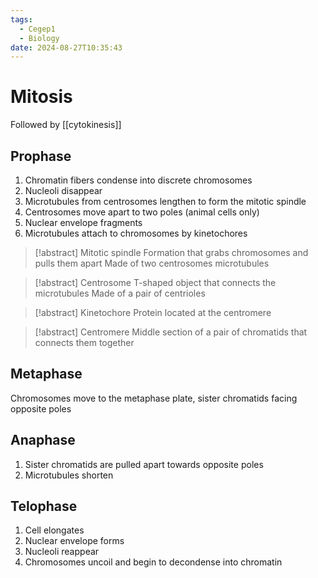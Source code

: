 ```yaml
---
tags:
  - Cegep1
  - Biology
date: 2024-08-27T10:35:43
---
```


# Mitosis

Followed by [[cytokinesis]]

## Prophase

1. Chromatin fibers condense into discrete chromosomes
2. Nucleoli disappear
3. Microtubules from centrosomes lengthen to form the mitotic spindle
4. Centrosomes move apart to two poles (animal cells only)
5. Nuclear envelope fragments
6. Microtubules attach to chromosomes by kinetochores

> [!abstract] Mitotic spindle
> Formation that grabs chromosomes and pulls them apart
> Made of two centrosomes microtubules

> [!abstract] Centrosome
> T-shaped object that connects the microtubules
> Made of a pair of centrioles

> [!abstract] Kinetochore
> Protein located at the centromere

> [!abstract] Centromere
> Middle section of a pair of chromatids that connects them together

## Metaphase

Chromosomes move to the metaphase plate, sister chromatids facing opposite poles

## Anaphase

1. Sister chromatids are pulled apart towards opposite poles
2. Microtubules shorten

## Telophase

1. Cell elongates
2. Nuclear envelope forms
3. Nucleoli reappear
4. Chromosomes uncoil and begin to decondense into chromatin